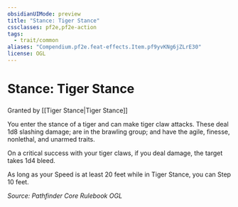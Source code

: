 ```yaml
---
obsidianUIMode: preview
title: "Stance: Tiger Stance"
cssclasses: pf2e,pf2e-action
tags:
  - trait/common
aliases: "Compendium.pf2e.feat-effects.Item.pf9yvKNg6jZLrE30"
license: OGL
---
```

# Stance: Tiger Stance

### 






Granted by [[Tiger Stance|Tiger Stance]]

You enter the stance of a tiger and can make tiger claw attacks. These deal 1d8 slashing damage; are in the brawling group; and have the agile, finesse, nonlethal, and unarmed traits.

On a critical success with your tiger claws, if you deal damage, the target takes 1d4 bleed.

As long as your Speed is at least 20 feet while in Tiger Stance, you can Step 10 feet.

*Source: Pathfinder Core Rulebook*
*OGL*